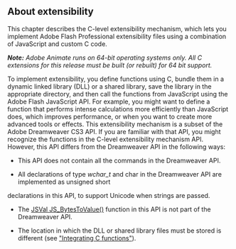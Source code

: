 ## About extensibility

This chapter describes the C-level extensibility mechanism, which lets you implement Adobe Flash Professional extensibility files using a combination of JavaScript and custom C code.

***Note:** Adobe Animate runs on 64-bit operating systems only. All C extensions for this release must be built (or rebuilt) for 64 bit support.*

To implement extensibility, you define functions using C, bundle them in a dynamic linked library (DLL) or a shared library, save the library in the appropriate directory, and then call the functions from JavaScript using the Adobe Flash JavaScript API.
For example, you might want to define a function that performs intense calculations more efficiently than JavaScript does, which improves performance, or when you want to create more advanced tools or effects.
This extensibility mechanism is a subset of the Adobe Dreamweaver CS3 API. If you are familiar with that API, you might recognize the functions in the C-level extensibility mechanism API. However, this API differs from the Dreamweaver API in the following ways:

-   This API does not contain all the commands in the Dreamweaver API.

-   All declarations of type *wchar_t* and char in the Dreamweaver API are implemented as unsigned short

declarations in this API, to support Unicode when strings are passed.

-   The [JSVal JS_BytesToValue()](../C-Level_Extensibility/The_C.md) function in this API is not part of the Dreamweaver API.

-   The location in which the DLL or shared library files must be stored is different (see ["Integrating C functions"](../C-Level_Extensibility/Integrating_C_functions.md)).

<span id="Integrating_C_functions" class="anchor"></span>

